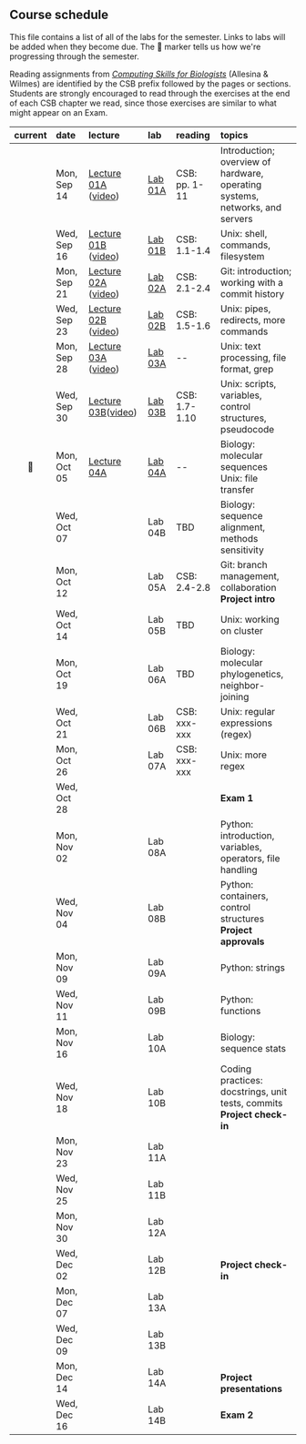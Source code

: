 
## Course schedule

This file contains a list of all of the labs for the semester. Links to labs will be added when they become due. The :pig: marker tells us how we're progressing through the semester.

Reading assignments from [*Computing Skills for Biologists*](https://computingskillsforbiologists.com/) (Allesina & Wilmes) are identified by the CSB prefix followed by the pages or sections. Students are strongly encouraged to read through the exercises at the end of each CSB chapter we read, since those exercises are similar to what might appear on an Exam.

| current | date        | lecture | lab     | reading | topics |
| :-:     | :--         | :-      |   :-    | :--     | :--    |
|         | Mon, Sep 14 | <a href="https://github.com/WUSTL-Biol4220/home/raw/master/lectures/lect_01A.pdf">Lecture 01A</a><br>(<a href="https://wustl.zoom.us/rec/share/xVUbAqcq2UKZY69q7A4uFFs6QqkuYjnN8-t7HT3nY6MTlWLIhWxb5mHuK4ER6Hp8._TbxHG2tCex6TQ-M?startTime=1600105741000">video</a>) | [Lab 01A](labs/lab_01A.md) | CSB: pp. 1-11 | Introduction; overview of hardware, operating<br>systems, networks, and servers |
|         | Wed, Sep 16 | <a href="https://github.com/WUSTL-Biol4220/home/raw/master/lectures/lect_01B.pdf">Lecture 01B</a><br>(<a href="https://wustl.zoom.us/rec/share/v9Fgjrx-KLpP-Jy-XAOowq0FOQP2tTFISahS4NsG5272KRJqbCFIqPo001AX3Fnr.ha8SXalwnFjg8fxp?startTime=1600263299000">video</a>)        | [Lab 01B](labs/lab_01B.md) | CSB: 1.1-1.4| Unix: shell, commands, filesystem |
|         | Mon, Sep 21 |  <a href="https://github.com/WUSTL-Biol4220/home/raw/master/lectures/lect_02A.pdf">Lecture 02A</a><br>(<a href="https://wustl.zoom.us/rec/play/DYos0tV3u3q73ESQ5q-NqC7VWIFmC1XFpRjw0AWHGHVNIAy4oRK5-XLuHryS_UKWUIssmASNAPAmZ2jp.95xtHKTsKwkZ8QFQ">video</a>)       | [Lab 02A](labs/lab_02A.md)| CSB: 2.1-2.4 | Git: introduction; working with a commit history  |
|         | Wed, Sep 23 |    <a href="https://github.com/WUSTL-Biol4220/home/raw/master/lectures/lect_02B.pdf">Lecture 02B</a><br>(<a href="https://wustl.box.com/s/iwcb4vaz9qb14xhanwu6v9ol477lygwu">video</a>)    | [Lab 02B](labs/lab_02B.md) | CSB: 1.5-1.6 | Unix: pipes, redirects, more commands |
|         | Mon, Sep 28 | <a href="https://github.com/WUSTL-Biol4220/home/raw/master/lectures/lect_03A.pdf">Lecture 03A</a><br>(<a href="https://wustl.zoom.us/rec/share/enL6N7EBoEfsz3vYZ8qJtvbqu1m0JUnLwER5lZxHB91__L7x1_HnAM6aN06kCjQ4.-egK5wypVwKdB4Vn">video</a>)        | [Lab 03A](labs/lab_03A.md) |  --   | Unix: text processing, file format, grep |
|         | Wed, Sep 30 |  <a href="https://github.com/WUSTL-Biol4220/home/raw/master/lectures/lect_03B.pdf">Lecture 03B</a>(<a href="https://wustl.zoom.us/rec/share/tLw4P2VjUoSRs1WbkQ2ctv3Ogz8HRtstZ7R7BT5p4kRiBaUWXmsCqFdNtygthIlJ.HMvx9HYphVfKbNQf">video</a>) | [Lab 03B](labs/lab_03B.md) | CSB: 1.7-1.10 | Unix: scripts, variables, control structures, pseudocode  | 
|  :pig:  | Mon, Oct 05 | <a href="https://github.com/WUSTL-Biol4220/home/raw/master/lectures/lect_04A.pdf">Lecture 04A</a>         | [Lab 04A](labs/lab_04A.md)| -- | Biology: molecular sequences<br>Unix: file transfer |
|         | Wed, Oct 07 |         | Lab 04B | TBD | Biology: sequence alignment, methods sensitivity |
|         | Mon, Oct 12 |         | Lab 05A | CSB: 2.4-2.8 | Git: branch management, collaboration<br>**Project intro** | 
|         | Wed, Oct 14 |         | Lab 05B | TBD | Unix: working on cluster |
|         | Mon, Oct 19 |         | Lab 06A | TBD | Biology: molecular phylogenetics, neighbor-joining |
|         | Wed, Oct 21 |         | Lab 06B | CSB: xxx-xxx | Unix: regular expressions (regex) |
|         | Mon, Oct 26 |         | Lab 07A | CSB: xxx-xxx | Unix: more regex  |
|         | Wed, Oct 28 |         |         |  | **Exam 1** |
|         | Mon, Nov 02 |         | Lab 08A |  | Python: introduction, variables, operators, file handling |
|         | Wed, Nov 04 |         | Lab 08B |  | Python: containers, control structures <br>**Project approvals** |
|         | Mon, Nov 09 |         | Lab 09A |  | Python: strings |
|         | Wed, Nov 11 |         | Lab 09B |  | Python: functions |
|         | Mon, Nov 16 |         | Lab 10A |  | Biology: sequence stats |
|         | Wed, Nov 18 |         | Lab 10B |  | Coding practices: docstrings, unit tests, commits<br>**Project check-in**  |
|         | Mon, Nov 23 |         | Lab 11A |  |   |
|         | Wed, Nov 25 |         | Lab 11B |  |   |
|         | Mon, Nov 30 |         | Lab 12A |  |   |
|         | Wed, Dec 02 |         | Lab 12B |  | <br>**Project check-in**   |
|         | Mon, Dec 07 |         | Lab 13A |  |   |
|         | Wed, Dec 09 |         | Lab 13B |  |   |
|         | Mon, Dec 14 |         | Lab 14A |  | <br>**Project presentations**  |
|         | Wed, Dec 16 |         | Lab 14B |  | **Exam 2**  |

